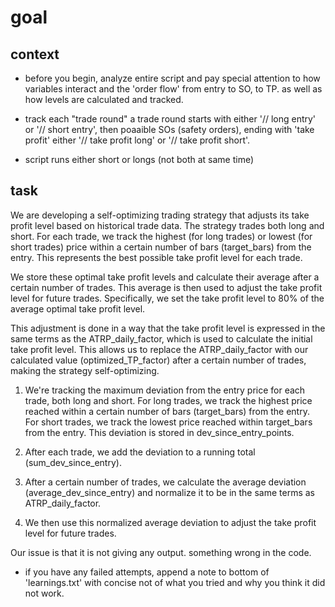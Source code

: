 # goal

## context
- before you begin, analyze entire script and pay special attention to how variables interact and the 'order flow' from entry to SO, to TP. as well as how levels are calculated and tracked.

- track each "trade round" a trade round starts with either '// long entry' or '// short entry', then poaaible SOs (safety orders), ending with 'take profit' either '// take profit long' or '// take profit short'.
- script runs either short or longs (not both at same time)

## task
We are developing a self-optimizing trading strategy that adjusts its take profit level based on historical trade data. The strategy trades both long and short. For each trade, we track the highest (for long trades) or lowest (for short trades) price within a certain number of bars (target_bars) from the entry. This represents the best possible take profit level for each trade.

We store these optimal take profit levels and calculate their average after a certain number of trades. This average is then used to adjust the take profit level for future trades. Specifically, we set the take profit level to 80% of the average optimal take profit level.

This adjustment is done in a way that the take profit level is expressed in the same terms as the ATRP_daily_factor, which is used to calculate the initial take profit level. This allows us to replace the ATRP_daily_factor with our calculated value (optimized_TP_factor) after a certain number of trades, making the strategy self-optimizing.

1. We're tracking the maximum deviation from the entry price for each trade, both long and short. For long trades, we track the highest price reached within a certain number of bars (target_bars) from the entry. For short trades, we track the lowest price reached within target_bars from the entry. This deviation is stored in dev_since_entry_points.

2. After each trade, we add the deviation to a running total (sum_dev_since_entry).

3. After a certain number of trades, we calculate the average deviation (average_dev_since_entry) and normalize it to be in the same terms as ATRP_daily_factor.

4. We then use this normalized average deviation to adjust the take profit level for future trades.

Our issue is that it is not giving any output.  something wrong in the code.

- if you have any failed attempts, append a note to bottom of 'learnings.txt' with concise not of what you tried and why you think it did not work.  